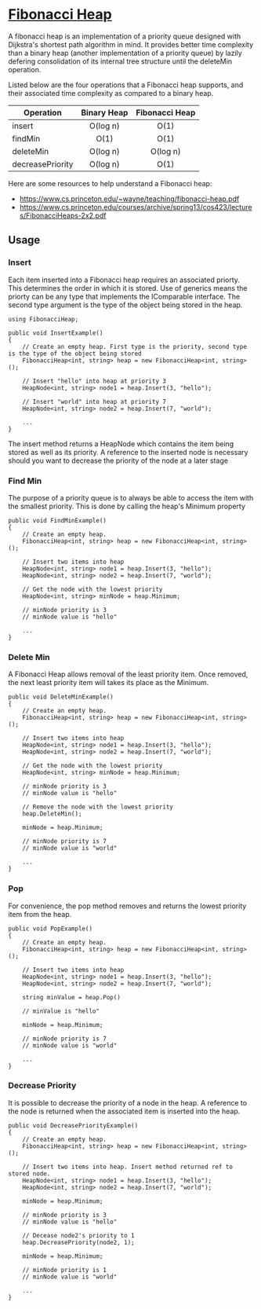 # [Fibonacci Heap](https://en.wikipedia.org/wiki/Fibonacci_heap)

A fibonacci heap is an implementation of a priority queue designed with Dijkstra's shortest path algorithm in mind. It provides better time complexity than a binary heap (another implementation of a priority queue) by lazily defering consolidation of its internal tree structure until the deleteMin operation.

Listed below are the four operations that a Fibonacci heap supports, and their associated time complexity as compared to a binary heap.


Operation        | Binary Heap | Fibonacci Heap
-----------------|:-----------:|:--------------:
insert           | O(log n)    | O(1)
findMin          | O(1)        | O(1)
deleteMin        | O(log n)    | O(log n)
decreasePriority | O(log n)    | O(1)

Here are some resources to help understand a Fibonacci heap:
- https://www.cs.princeton.edu/~wayne/teaching/fibonacci-heap.pdf
- https://www.cs.princeton.edu/courses/archive/spring13/cos423/lectures/FibonacciHeaps-2x2.pdf

## Usage


### Insert

Each item inserted into a Fibonacci heap requires an associated priorty. This determines the order in which it is stored. Use of generics means the priorty can be any type that implements the IComparable interface. The second type argument is the type of the object being stored in the heap.

    using FibonacciHeap;
    
    public void InsertExample()
    {
        // Create an empty heap. First type is the priority, second type is the type of the object being stored
        FibonacciHeap<int, string> heap = new FibonacciHeap<int, string>();
    
        // Insert "hello" into heap at priority 3
        HeapNode<int, string> node1 = heap.Insert(3, "hello");
        
        // Insert "world" into heap at priority 7
        HeapNode<int, string> node2 = heap.Insert(7, "world");
        
        ...
    }
    
The insert method returns a HeapNode which contains the item being stored as well as its priority. A reference to the inserted node is necessary should you want to decrease the priority of the node at a later stage
    
### Find Min

The purpose of a priority queue is to always be able to access the item with the smallest priority. This is done by calling the heap's Minimum property

    public void FindMinExample()
    {
        // Create an empty heap.
        FibonacciHeap<int, string> heap = new FibonacciHeap<int, string>();
                
        // Insert two items into heap
        HeapNode<int, string> node1 = heap.Insert(3, "hello");
        HeapNode<int, string> node2 = heap.Insert(7, "world");
        
        // Get the node with the lowest priority
        HeapNode<int, string> minNode = heap.Minimum;
        
        // minNode priority is 3
        // minNode value is "hello"
        
        ...
    }
    
### Delete Min

A Fibonacci Heap allows removal of the least priority item. Once removed, the next least priority item will takes its place as the Minimum.

    public void DeleteMinExample()
    {
        // Create an empty heap.
        FibonacciHeap<int, string> heap = new FibonacciHeap<int, string>();
                
        // Insert two items into heap
        HeapNode<int, string> node1 = heap.Insert(3, "hello");
        HeapNode<int, string> node2 = heap.Insert(7, "world");
        
        // Get the node with the lowest priority
        HeapNode<int, string> minNode = heap.Minimum;
        
        // minNode priority is 3
        // minNode value is "hello"
        
        // Remove the node with the lowest priority
        heap.DeleteMin();
        
        minNode = heap.Minimum;
        
        // minNode priority is 7
        // minNode value is "world"
        
        ...
    }
    
### Pop

For convenience, the pop method removes and returns the lowest priority item from the heap.

    public void PopExample()
    {
        // Create an empty heap.
        FibonacciHeap<int, string> heap = new FibonacciHeap<int, string>();
                
        // Insert two items into heap
        HeapNode<int, string> node1 = heap.Insert(3, "hello");
        HeapNode<int, string> node2 = heap.Insert(7, "world");
        
        string minValue = heap.Pop()
        
        // minValue is "hello"
        
        minNode = heap.Minimum;
        
        // minNode priority is 7
        // minNode value is "world"
        
        ...
    }
    
### Decrease Priority

It is possible to decrease the priority of a node in the heap. A reference to the node is returned when the associated item is inserted into the heap.

    public void DecreasePriorityExample()
    {
        // Create an empty heap.
        FibonacciHeap<int, string> heap = new FibonacciHeap<int, string>();
                
        // Insert two items into heap. Insert method returned ref to stored node.
        HeapNode<int, string> node1 = heap.Insert(3, "hello");
        HeapNode<int, string> node2 = heap.Insert(7, "world");
        
        minNode = heap.Minimum;
        
        // minNode priority is 3
        // minNode value is "hello"
        
        // Decease node2's priority to 1
        heap.DecreasePriority(node2, 1);
        
        minNode = heap.Minimum;
        
        // minNode priority is 1
        // minNode value is "world"
        
        ...
    }
